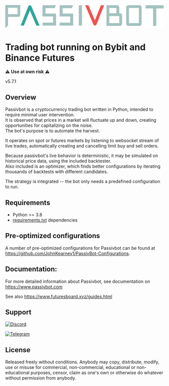 ![Passivbot](docs/images/pbot_logo_full.svg)

# Trading bot running on Bybit and Binance Futures

:warning: **Use at own risk** :warning:

v5.7.1  


## Overview

Passivbot is a cryptocurrency trading bot written in Python, intended to require minimal user intervention.  
It is observed that prices in a market will fluctuate up and down, creating opportunities for capitalizing on the noise.  
The bot's purpose is to automate the harvest.

It operates on spot or futures markets by listening to websocket stream of live trades,
automatically creating and cancelling limit buy and sell orders.

Because passivbot's live behavior is deterministic, it may be simulated on historical price data, using the included backtester.  
Also included is an optimizer, which finds better configurations by iterating thousands of backtests with different candidates.  

The strategy is integrated -- the bot only needs a predefined configuration to run.

## Requirements

- Python >= 3.8
- [requirements.txt](requirements.txt) dependencies

## Pre-optimized configurations

A number of pre-optimized configurations for Passivbot can be found at https://github.com/JohnKearney1/PassivBot-Configurations.

## Documentation:

For more detailed information about Passivbot, see documentation on https://www.passivbot.com

See also https://www.futuresboard.xyz/guides.html

## Support

[![Discord](https://img.shields.io/badge/Discord-7289DA?style=for-the-badge&logo=discord&logoColor=white)](https://discord.gg/QAF2H2UmzZ)

[![Telegram](https://img.shields.io/badge/Telegram-2CA5E0?style=for-the-badge&logo=telegram&logoColor=white)](https://t.me/passivbot_futures)

## License

Released freely without conditions.
Anybody may copy, distribute, modify, use or misuse for commercial,
non-commercial, educational or non-educational purposes, censor,
claim as one's own or otherwise do whatever without permission from anybody.
